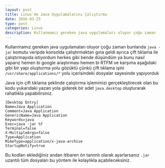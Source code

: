 ```yaml
---
layout: post
title: Linux'de Java Uygulamalarını Çalıştırma
date: 2016-03-25
type: post
categories: Linux
description: Kullanmamız gereken java uygulamaları oluyor çoğu zaman
---
```


Kullanmamız gereken java uygulamaları oluyor çoğu zaman bunlarıda `java -jar` komutu veripde konsolda çalıştırmaktan gına geldi ayrıca çift tıklama ile çalıştırmayıda istiyordum herkes gibi bende düşündüm ya bunu nasıl yaparız hemen bi google araştırması hemen bi RTFM ve karşıma aşağıdaki gibi bir yapı oluşturma yolu gözüktü çünkü çift tıklama işini `/usr/share/applications/*` yolu içerisindeki dosyalar sayesinde yapıyorduk

Java için çift tıklama şeklinde çalıştırma işlemimizi gerçekleştirecek olan bu kodu yukarıdaki yazan yola giderek bir adet `java.desktop` oluşturarak rahatlıkla yapabilirsiniz.

```
[Desktop Entry]
Name=Java Application
Comment=Java Application
GenericName=Java Application
Keywords=java
Exec=java -jar %f
Terminal=false
X-MultipleArgs=false
Type=Application
MimeType=application/x-java-archive
StartupNotify=true
```

Bu kodları eklediğiniz andan itibaren ön tanımlı olarak ayarlarsanız `.jar` uzantılı tüm dosyaları bu yöntem ile kolaylıkla açabileceksiniz.

